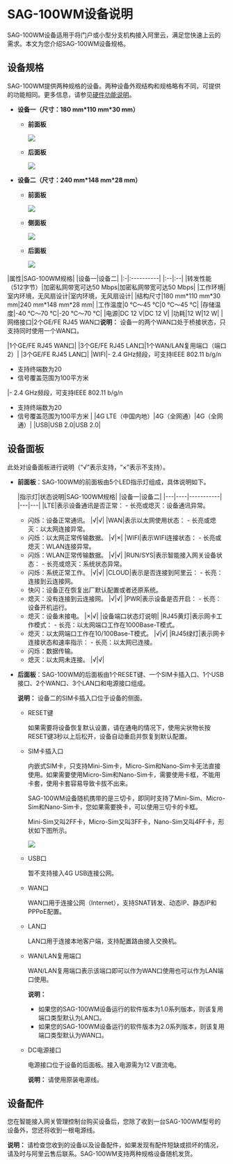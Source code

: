 # SAG-100WM设备说明

SAG-100WM设备适用于将门户或小型分支机构接入阿里云，满足您快速上云的需求。本文为您介绍SAG-100WM设备规格。

## 设备规格

SAG-100WM提供两种规格的设备。两种设备外观结构和规格略有不同，可提供的功能相同。更多信息，请参见[硬件功能说明](/cn.zh-CN/硬件手册/硬件功能说明.md)。

-   **设备一（尺寸：180 mm\*110 mm\*30 mm）**
    -   **前面板**

        ![](https://static-aliyun-doc.oss-accelerate.aliyuncs.com/assets/img/zh-CN/4745700061/p21278.png)

    -   **后面板**

        ![](https://static-aliyun-doc.oss-accelerate.aliyuncs.com/assets/img/zh-CN/3936922951/p21279.png)

-   **设备二（尺寸：240 mm\*148 mm\*28 mm）**
    -   **前面板**

        ![](https://static-aliyun-doc.oss-accelerate.aliyuncs.com/assets/img/zh-CN/2559101061/p66684.png)

    -   **侧面板**

        ![](https://static-aliyun-doc.oss-accelerate.aliyuncs.com/assets/img/zh-CN/2559101061/p66686.png)

    -   **后面板**

        ![](https://static-aliyun-doc.oss-accelerate.aliyuncs.com/assets/img/zh-CN/2559101061/p66687.png)


|属性|SAG-100WM规格|
|设备一|设备二|
|:-|:----------|
|:--|:--|
|转发性能（512字节）|加密私网带宽可达50 Mbps|加密私网带宽可达50 Mbps|
|工作环境|室内环境，无风扇设计|室内环境，无风扇设计|
|结构尺寸|180 mm\*110 mm\*30 mm|240 mm\*148 mm\*28 mm|
|工作温度|0 ℃～45 ℃|0 ℃～45 ℃|
|存储温度|-40 ℃～70 ℃|-20 ℃～70 ℃|
|电源|DC 12 V|DC 12 V|
|功耗|12 W|12 W|
|网络接口|2个GE/FE RJ45 WAN口**说明：** 设备一的两个WAN口处于桥接状态，只支持同时使用一个WAN口。

|1个GE/FE RJ45 WAN口|
|3个GE/FE RJ45 LAN口|1个WAN/LAN复用端口（端口2）|
|3个GE/FE RJ45 LAN口|
|WIFI|-   2.4 GHz频段，可支持IEEE 802.11 b/g/n
-   支持终端数为20
-   信号覆盖范围为100平方米

|-   2.4 GHz频段，可支持IEEE 802.11 b/g/n
-   支持终端数为20
-   信号覆盖范围为100平方米 |
|4G LTE（中国内地）|4G（全网通）|4G（全网通）|
|USB|USB 2.0|USB 2.0|

## 设备面板

此处对设备面板进行说明（“√”表示支持，“×”表示不支持）。

-   **前面板**：SAG-100WM的前面板由5个LED指示灯组成，具体说明如下。

    |指示灯|状态说明|SAG-100WM规格|
|设备一|设备二|
    |---|----|-----------|
    |---|---|
    |LTE|表示设备通讯是否正常：     -   长亮或熄灭：设备通讯异常。
    -   闪烁：设备正常通讯。
|√|√|
    |WAN|表示以太网使用状态：     -   长亮或熄灭：以太网连接异常。
    -   闪烁：以太网正常传输数据。
|√|×|
    |WIFI|表示WIFI连接状态：     -   长亮或熄灭：WLAN连接异常。
    -   闪烁：WLAN正常传输数据。
|√|√|
    |RUN/SYS|表示智能接入网关设备状态：     -   长亮或熄灭：系统状态异常。
    -   闪烁：系统正常工作。
|√|√|
    |CLOUD|表示是否连接到阿里云：     -   长亮：连接到云连接网。
    -   快闪：设备正在恢复出厂默认配置或者还原系统。
    -   熄灭：没有连接到云连接网。
|√|√|
    |PWR|表示设备是否开启：    -   长亮：设备开机运行。
    -   熄灭：设备未接电。
|×|√|
    |设备端口状态灯说明|
    |RJ45黄灯|表示网卡工作模式：    -   长亮：以太网端口工作在1000Base-T模式。
    -   熄灭：以太网端口工作在10/100Base-T模式。
|√|√|
    |RJ45绿灯|表示网卡连接状态和速率指示：    -   长亮：以太网已连接。
    -   闪烁：数据传输。
    -   熄灭：以太网未连接。
|√|√|

-   **后面板**：SAG-100WM的后面板由1个RESET键、一个SIM卡插入口、1个USB接口、2个WAN口、3个LAN口和电源接口组成。

    **说明：** 设备二的SIM卡插入口位于设备的侧面。

    -   RESET键

        如果需要将设备恢复默认设置，请在通电的情况下，使用尖状物长按RESET键3秒以上后松开，设备自动重启并恢复到默认配置。

    -   SIM卡插入口

        内嵌式SIM卡，只支持Mini-Sim卡，Micro-Sim和Nano-Sim卡无法直接使用。如果需要使用Micro-Sim和Nano-Sim卡，需要使用卡框，不能用卡套，使用卡套容易导致卡拔不出来。

        SAG-100WM设备随机携带的是三切卡，即同时支持了Mini-Sim、Micro-Sim和Nano-Sim卡，您如果需要换卡，可以使用三切卡的卡框。

        Mini-Sim又叫2FF卡，Micro-Sim又叫3FF卡，Nano-Sim又叫4FF卡，形状如下图所示。

        ![](https://static-aliyun-doc.oss-accelerate.aliyuncs.com/assets/img/zh-CN/8401620061/p52693.png)

    -   USB口

        暂不支持接入4G USB连接公网。

    -   WAN口

        WAN口用于连接公网（Internet），支持SNAT转发、动态IP、静态IP和PPPoE配置。

    -   LAN口

        LAN口用于连接本地客户端，支持配置路由接入交换机。

    -   WAN/LAN复用端口

        WAN/LAN复用端口表示该端口即可以作为WAN口使用也可以作为LAN端口使用。

        **说明：**

        -   如果您的SAG-100WM设备运行的软件版本为1.0系列版本，则该复用端口类型默认为LAN口。
        -   如果您的SAG-100WM设备运行的软件版本为2.0系列版本，则该复用端口类型默认为WAN口。
    -   DC电源接口

        电源接口位于设备的后面板。接入电源需为12 V直流电。

        **说明：** 请使用原装电源线。


## 设备配件

您在智能接入网关管理控制台购买设备后，您除了收到一台SAG-100WM型号的设备外，您还将收到一根电源线。

**说明：** 请检查您收到的设备以及设备配件，如果发现有配件短缺或损坏的情况，请及时与阿里云售后联系。SAG-100WM支持两种规格设备随机发货。

